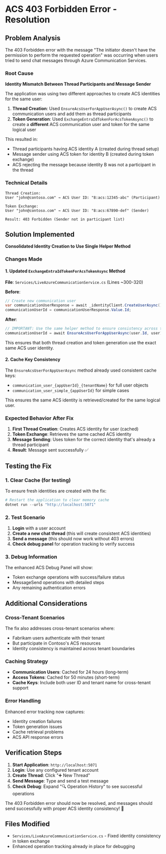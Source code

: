 # ACS 403 Forbidden Error - Resolution

## Problem Analysis
The 403 Forbidden error with the message "The initiator doesn't have the permission to perform the requested operation" was occurring when users tried to send chat messages through Azure Communication Services.

### Root Cause
**Identity Mismatch Between Thread Participants and Message Sender**

The application was using two different approaches to create ACS identities for the same user:

1. **Thread Creation**: Used `EnsureAcsUserForAppUserAsync()` to create ACS communication users and add them as thread participants
2. **Token Generation**: Used `ExchangeEntraIdTokenForAcsTokenAsync()` to create a **different** ACS communication user and token for the same logical user

This resulted in:
- Thread participants having ACS identity A (created during thread setup)
- Message sender using ACS token for identity B (created during token exchange)
- ACS rejecting the message because identity B was not a participant in the thread

### Technical Details
```
Thread Creation:
User "john@contoso.com" → ACS User ID: "8:acs:12345-abc" (Participant)

Token Exchange: 
User "john@contoso.com" → ACS User ID: "8:acs:67890-def" (Sender)

Result: 403 Forbidden (Sender not in participant list)
```

## Solution Implemented
**Consolidated Identity Creation to Use Single Helper Method**

### Changes Made

#### 1. Updated `ExchangeEntraIdTokenForAcsTokenAsync` Method
**File**: `Services/LiveAzureCommunicationService.cs` (Lines ~300-320)

**Before**:
```csharp
// Create new communication user
var communicationUserResponse = await _identityClient.CreateUserAsync();
communicationUserId = communicationUserResponse.Value.Id;
```

**After**:
```csharp
// IMPORTANT: Use the same helper method to ensure consistency across the app
communicationUserId = await EnsureAcsUserForAppUserAsync(user.Id, user);
```

This ensures that both thread creation and token generation use the exact same ACS user identity.

#### 2. Cache Key Consistency
The `EnsureAcsUserForAppUserAsync` method already used consistent cache keys:
- `communication_user_{appUserId}_{tenantName}` for full user objects
- `communication_user_simple_{appUserId}` for simple cases

This ensures the same ACS identity is retrieved/created for the same logical user.

### Expected Behavior After Fix
1. **First Thread Creation**: Creates ACS identity for user (cached)
2. **Token Exchange**: Retrieves the same cached ACS identity  
3. **Message Sending**: Uses token for the correct identity that's already a thread participant
4. **Result**: Message sent successfully ✅

## Testing the Fix

### 1. Clear Cache (for testing)
To ensure fresh identities are created with the fix:
```powershell
# Restart the application to clear memory cache
dotnet run --urls "http://localhost:5071"
```

### 2. Test Scenario
1. **Login** with a user account
2. **Create a new chat thread** (this will create consistent ACS identities)
3. **Send a message** (this should now work without 403 errors)
4. **Check debug panel** for operation tracking to verify success

### 3. Debug Information
The enhanced ACS Debug Panel will show:
- Token exchange operations with success/failure status
- MessageSend operations with detailed steps
- Any remaining authentication errors

## Additional Considerations

### Cross-Tenant Scenarios
The fix also addresses cross-tenant scenarios where:
- Fabrikam users authenticate with their tenant
- But participate in Contoso's ACS resources
- Identity consistency is maintained across tenant boundaries

### Caching Strategy
- **Communication Users**: Cached for 24 hours (long-term)
- **Access Tokens**: Cached for 50 minutes (short-term)
- **Cache Keys**: Include both user ID and tenant name for cross-tenant support

### Error Handling
Enhanced error tracking now captures:
- Identity creation failures
- Token generation issues  
- Cache retrieval problems
- ACS API response errors

## Verification Steps

1. **Start Application**: `http://localhost:5071`
2. **Login**: Use any configured tenant account
3. **Create Thread**: Click "➕ New Thread"
4. **Send Message**: Type and send a test message
5. **Check Debug**: Expand "🔍 Operation History" to see successful operations

The 403 Forbidden error should now be resolved, and messages should send successfully with proper ACS identity consistency! 🎉

## Files Modified
- `Services/LiveAzureCommunicationService.cs` - Fixed identity consistency in token exchange
- Enhanced operation tracking already in place for debugging